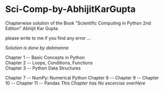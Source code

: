 # Sci-Comp-by-AbhijitKarGupta

Chapterwise solution of the Book "Scientific Computing in Python 2nd Edition" Abhijit Kar Gupta

please write to me if you find any error ...

_Solution is done by debmanna_

Chapter 1 -- Basic Concepts in Python  
Chapter 2 -- Loops, Conditions, Functions  
Chapter 3 -- Python Data Structures

Chapter 7 -- NumPy: Numerical Python
Chapter 8 --
Chapter 9 --
Chapter 10 --
Chapter 11 -- Pandas  _This Chapter has No excercise overHere_
